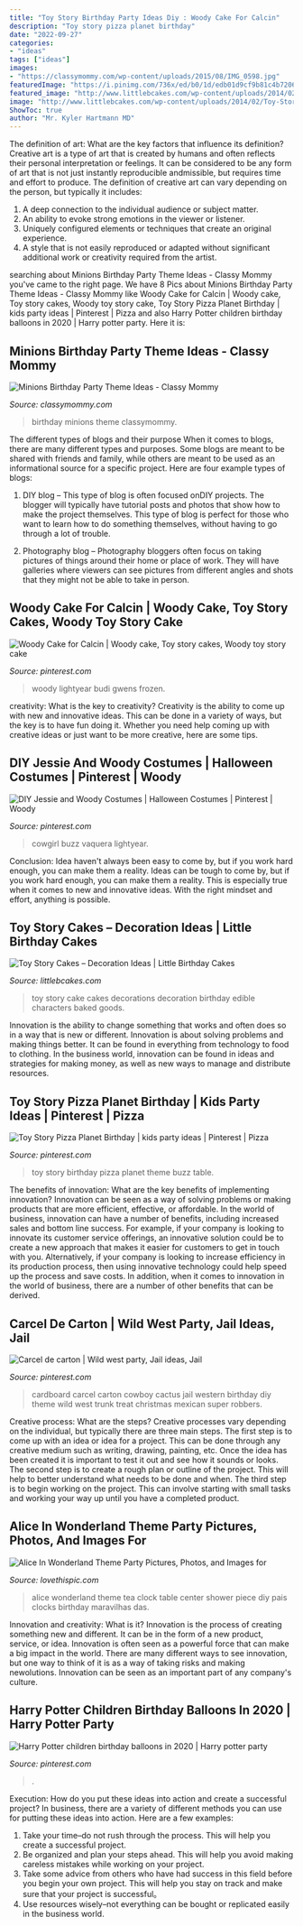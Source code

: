 ```yaml
---
title: "Toy Story Birthday Party Ideas Diy : Woody Cake For Calcin"
description: "Toy story pizza planet birthday"
date: "2022-09-27"
categories:
- "ideas"
tags: ["ideas"]
images:
- "https://classymommy.com/wp-content/uploads/2015/08/IMG_0598.jpg"
featuredImage: "https://i.pinimg.com/736x/ed/b0/1d/edb01d9cf9b81c4b72062753be8a5c33--party-themes-stuff-to-buy.jpg"
featured_image: "http://www.littlebcakes.com/wp-content/uploads/2014/02/Toy-Story-Cake-Decorations.jpg"
image: "http://www.littlebcakes.com/wp-content/uploads/2014/02/Toy-Story-Cake-Decorations.jpg"
ShowToc: true
author: "Mr. Kyler Hartmann MD"
---
```



The definition of art: What are the key factors that influence its definition?
Creative art is a type of art that is created by humans and often reflects their personal interpretation or feelings. It can be considered to be any form of art that is not just instantly reproducible andmissible, but requires time and effort to produce. The definition of creative art can vary depending on the person, but typically it includes:
1. A deep connection to the individual audience or subject matter.
2. An ability to evoke strong emotions in the viewer or listener.
3. Uniquely configured elements or techniques that create an original experience.
4. A style that is not easily reproduced or adapted without significant additional work or creativity required from the artist.

	

		
searching about Minions Birthday Party Theme Ideas - Classy Mommy you've came to the right page. We have 8 Pics about Minions Birthday Party Theme Ideas - Classy Mommy like Woody Cake for Calcin | Woody cake, Toy story cakes, Woody toy story cake, Toy Story Pizza Planet Birthday | kids party ideas | Pinterest | Pizza and also Harry Potter children birthday balloons in 2020 | Harry potter party. Here it is:
		
    
## Minions Birthday Party Theme Ideas - Classy Mommy

<img loading=lazy src="https://classymommy.com/wp-content/uploads/2015/08/IMG_0598.jpg" onerror="this.onerror=null;this.src='https://tse3.mm.bing.net/th?id=OIP.9BjioKepljnWhUz8jmRmqAHaKX&amp;pid=15.1';" alt="Minions Birthday Party Theme Ideas - Classy Mommy">

_Source: classymommy.com_

>birthday minions theme classymommy. 

	

The different types of blogs and their purpose
When it comes to blogs, there are many different types and purposes. Some blogs are meant to be shared with friends and family, while others are meant to be used as an informational source for a specific project. Here are four example types of blogs: 
1. DIY blog – This type of blog is often focused onDIY projects. The blogger will typically have tutorial posts and photos that show how to make the project themselves. This type of blog is perfect for those who want to learn how to do something themselves, without having to go through a lot of trouble. 

2. Photography blog – Photography bloggers often focus on taking pictures of things around their home or place of work. They will have galleries where viewers can see pictures from different angles and shots that they might not be able to take in person.

    
## Woody Cake For Calcin | Woody Cake, Toy Story Cakes, Woody Toy Story Cake

<img loading=lazy src="https://i.pinimg.com/736x/ca/56/61/ca56616ff39edcd46fbabe85b5176d69--woody-cake-toy-story-cakes.jpg" onerror="this.onerror=null;this.src='https://tse3.mm.bing.net/th?id=OIP.YIsu8tkrmvc3ixuGAZDTpAAAAA&amp;pid=15.1';" alt="Woody Cake for Calcin | Woody cake, Toy story cakes, Woody toy story cake">

_Source: pinterest.com_

>woody lightyear budi gwens frozen. 

	

creativity: What is the key to creativity?
Creativity is the ability to come up with new and innovative ideas. This can be done in a variety of ways, but the key is to have fun doing it. Whether you need help coming up with creative ideas or just want to be more creative, here are some tips.

    
## DIY Jessie And Woody Costumes | Halloween Costumes | Pinterest | Woody

<img loading=lazy src="https://s-media-cache-ak0.pinimg.com/736x/72/c1/7c/72c17c05ec384f15fcc0cfd51a438364.jpg" onerror="this.onerror=null;this.src='https://tse3.mm.bing.net/th?id=OIP.V0Hf15HWQ9BlEN4H8GFJFgHaJ3&amp;pid=15.1';" alt="DIY Jessie and Woody Costumes | Halloween Costumes | Pinterest | Woody">

_Source: pinterest.com_

>cowgirl buzz vaquera lightyear. 

	

Conclusion: Idea haven't always been easy to come by, but if you work hard enough, you can make them a reality.
Ideas can be tough to come by, but if you work hard enough, you can make them a reality. This is especially true when it comes to new and innovative ideas. With the right mindset and effort, anything is possible.

    
## Toy Story Cakes – Decoration Ideas | Little Birthday Cakes

<img loading=lazy src="http://www.littlebcakes.com/wp-content/uploads/2014/02/Toy-Story-Cake-Decorations.jpg" onerror="this.onerror=null;this.src='https://tse2.mm.bing.net/th?id=OIP.gTYrNwFvE9FBo0bUhQXnZwHaJ4&amp;pid=15.1';" alt="Toy Story Cakes – Decoration Ideas | Little Birthday Cakes">

_Source: littlebcakes.com_

>toy story cake cakes decorations decoration birthday edible characters baked goods. 

	

Innovation is the ability to change something that works and often does so in a way that is new or different. Innovation is about solving problems and making things better. It can be found in everything from technology to food to clothing. In the business world, innovation can be found in ideas and strategies for making money, as well as new ways to manage and distribute resources.

    
## Toy Story Pizza Planet Birthday | Kids Party Ideas | Pinterest | Pizza

<img loading=lazy src="https://s-media-cache-ak0.pinimg.com/736x/de/89/da/de89da2627656d210543444098a7adf1.jpg" onerror="this.onerror=null;this.src='https://tse2.mm.bing.net/th?id=OIP.B8rifUMWwWWEqyoD9Vv9KwHaJ3&amp;pid=15.1';" alt="Toy Story Pizza Planet Birthday | kids party ideas | Pinterest | Pizza">

_Source: pinterest.com_

>toy story birthday pizza planet theme buzz table. 

	

The benefits of innovation: What are the key benefits of implementing innovation?
Innovation can be seen as a way of solving problems or making products that are more efficient, effective, or affordable. In the world of business, innovation can have a number of benefits, including increased sales and bottom line success. For example, if your company is looking to innovate its customer service offerings, an innovative solution could be to create a new approach that makes it easier for customers to get in touch with you. Alternatively, if your company is looking to increase efficiency in its production process, then using innovative technology could help speed up the process and save costs. In addition, when it comes to innovation in the world of business, there are a number of other benefits that can be derived.

    
## Carcel De Carton | Wild West Party, Jail Ideas, Jail

<img loading=lazy src="https://i.pinimg.com/736x/ed/b0/1d/edb01d9cf9b81c4b72062753be8a5c33--party-themes-stuff-to-buy.jpg" onerror="this.onerror=null;this.src='https://tse1.mm.bing.net/th?id=OIP.efmNNjcRZp6zNggP0_9nBgHaNK&amp;pid=15.1';" alt="Carcel de carton | Wild west party, Jail ideas, Jail">

_Source: pinterest.com_

>cardboard carcel carton cowboy cactus jail western birthday diy theme wild west trunk treat christmas mexican super robbers. 

	

Creative process: What are the steps?
Creative processes vary depending on the individual, but typically there are three main steps. The first step is to come up with an idea or idea for a project. This can be done through any creative medium such as writing, drawing, painting, etc. Once the idea has been created it is important to test it out and see how it sounds or looks. The second step is to create a rough plan or outline of the project. This will help to better understand what needs to be done and when. The third step is to begin working on the project. This can involve starting with small tasks and working your way up until you have a completed product.

    
## Alice In Wonderland Theme Party Pictures, Photos, And Images For

<img loading=lazy src="http://www.lovethispic.com/uploaded_images/60154-Alice-In-Wonderland-Theme-Party.jpg" onerror="this.onerror=null;this.src='https://tse1.mm.bing.net/th?id=OIP.CqORBgv4uTspUFU7WEaTkQHaLQ&amp;pid=15.1';" alt="Alice In Wonderland Theme Party Pictures, Photos, and Images for">

_Source: lovethispic.com_

>alice wonderland theme tea clock table center shower piece diy pais clocks birthday maravilhas das. 

	

Innovation and creativity: What is it?
Innovation is the process of creating something new and different. It can be in the form of a new product, service, or idea. Innovation is often seen as a powerful force that can make a big impact in the world. There are many different ways to see innovation, but one way to think of it is as a way of taking risks and making newolutions. Innovation can be seen as an important part of any company's culture.

    
## Harry Potter Children Birthday Balloons In 2020 | Harry Potter Party

<img loading=lazy src="https://i.pinimg.com/736x/6a/f1/73/6af173440c41a24520094984905f2108.jpg" onerror="this.onerror=null;this.src='https://tse3.mm.bing.net/th?id=OIP.dN_OxiKjMWzioVDlpLUpswHaJ4&amp;pid=15.1';" alt="Harry Potter children birthday balloons in 2020 | Harry potter party">

_Source: pinterest.com_

>. 

	

Execution: How do you put these ideas into action and create a successful project?
In business, there are a variety of different methods you can use for putting these ideas into action. Here are a few examples:
1. Take your time–do not rush through the process. This will help you create a successful project.
2. Be organized and plan your steps ahead. This will help you avoid making careless mistakes while working on your project.
3. Take some advice from others who have had success in this field before you begin your own project. This will help you stay on track and make sure that your project is successful。
4. Use resources wisely–not everything can be bought or replicated easily in the business world.

